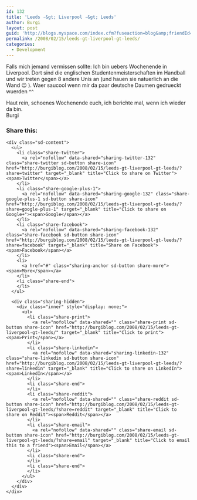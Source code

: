 ```yaml
---
id: 132
title: 'Leeds -&gt; Liverpool -&gt; Leeds'
author: Burgi
layout: post
guid: 'http://blogs.myspace.com/index.cfm?fuseaction=blog&amp;friendId=11116526'
permalink: /2008/02/15/leeds-gt-liverpool-gt-leeds/
categories:
  - Development
---
```

<p class="wp-flattr-button">
  <a class="FlattrButton" style="display:none;" href="http://burgiblog.com/2008/02/15/leeds-gt-liverpool-gt-leeds/" title=" Leeds -> Liverpool -> Leeds" rev="flattr;uid:BurkhardR;language:en_GB;category:audio;tags:blog;button:compact;">Falls mich jemand vermissen sollte: Ich bin uebers Wochenende in Liverpool. Dort sind die englischen Studentenmeisterschaften im Handball und wir treten gegen 8 andere Unis an (und hauen sie natuerlich...</a>
</p>

Falls mich jemand vermissen sollte: Ich bin uebers Wochenende in Liverpool. Dort sind die englischen Studentenmeisterschaften im Handball und wir treten gegen 8 andere Unis an (und hauen sie natuerlich an die Wand 😉 ). Waer saucool wenn mir da paar deutsche Daumen gedrueckt wuerden ^^

Haut rein, schoenes Wochenende euch, ich berichte mal, wenn ich wieder da bin.  
Burgi

<div class="sharedaddy sd-sharing-enabled">
  <div class="robots-nocontent sd-block sd-social sd-social-icon-text sd-sharing">
    <h3 class="sd-title">
      Share this:
    </h3>
    
    <div class="sd-content">
      <ul>
        <li class="share-twitter">
          <a rel="nofollow" data-shared="sharing-twitter-132" class="share-twitter sd-button share-icon" href="http://burgiblog.com/2008/02/15/leeds-gt-liverpool-gt-leeds/?share=twitter" target="_blank" title="Click to share on Twitter"><span>Twitter</span></a>
        </li>
        <li class="share-google-plus-1">
          <a rel="nofollow" data-shared="sharing-google-132" class="share-google-plus-1 sd-button share-icon" href="http://burgiblog.com/2008/02/15/leeds-gt-liverpool-gt-leeds/?share=google-plus-1" target="_blank" title="Click to share on Google+"><span>Google</span></a>
        </li>
        <li class="share-facebook">
          <a rel="nofollow" data-shared="sharing-facebook-132" class="share-facebook sd-button share-icon" href="http://burgiblog.com/2008/02/15/leeds-gt-liverpool-gt-leeds/?share=facebook" target="_blank" title="Share on Facebook"><span>Facebook</span></a>
        </li>
        <li>
          <a href="#" class="sharing-anchor sd-button share-more"><span>More</span></a>
        </li>
        <li class="share-end">
        </li>
      </ul>
      
      <div class="sharing-hidden">
        <div class="inner" style="display: none;">
          <ul>
            <li class="share-print">
              <a rel="nofollow" data-shared="" class="share-print sd-button share-icon" href="http://burgiblog.com/2008/02/15/leeds-gt-liverpool-gt-leeds/" target="_blank" title="Click to print"><span>Print</span></a>
            </li>
            <li class="share-linkedin">
              <a rel="nofollow" data-shared="sharing-linkedin-132" class="share-linkedin sd-button share-icon" href="http://burgiblog.com/2008/02/15/leeds-gt-liverpool-gt-leeds/?share=linkedin" target="_blank" title="Click to share on LinkedIn"><span>LinkedIn</span></a>
            </li>
            <li class="share-end">
            </li>
            <li class="share-reddit">
              <a rel="nofollow" data-shared="" class="share-reddit sd-button share-icon" href="http://burgiblog.com/2008/02/15/leeds-gt-liverpool-gt-leeds/?share=reddit" target="_blank" title="Click to share on Reddit"><span>Reddit</span></a>
            </li>
            <li class="share-email">
              <a rel="nofollow" data-shared="" class="share-email sd-button share-icon" href="http://burgiblog.com/2008/02/15/leeds-gt-liverpool-gt-leeds/?share=email" target="_blank" title="Click to email this to a friend"><span>Email</span></a>
            </li>
            <li class="share-end">
            </li>
            <li class="share-end">
            </li>
          </ul>
        </div>
      </div>
    </div>
  </div>
</div>